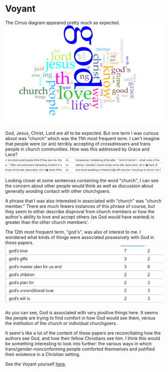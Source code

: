 # Voyant

The Cirrus diagram appeared pretty much as expected.
![cirrus](https://github.com/kieranheffernan/Grace-and-Lace/blob/master/cirrus.PNG)


God, Jesus, Christ, Lord are all to be expected. But one term I was curious about was "church" which was the 11th most frequent term. I can't imagine that people were (or are) terribly accepting of crossdressers and trans people in church communities. How was this addressed by Grace and Lace?
![avoidance](https://github.com/kieranheffernan/Grace-and-Lace/blob/master/avoidance.PNG)

Looking closer at some sentences containing the word "church", I can see the concern about other people would think as well as discussion about generally avoiding contact with other churchgoers.

A phrase that I was also interested in associated with "church" was "church member." There are much fewers instances of this phrase of course, but they seem to either describe disproval from church members or how the author's ability to love and accept others (as God would have wanted) is greater than the other church members'.

The 12th most frequent term, "god's", was also of interest to me. I wondered what kinds of things were associated possesively with God in these papers. 
![god's](https://github.com/kieranheffernan/Grace-and-Lace/blob/master/god's.PNG)

As you can see, God is associated with very positive things here. It seems like people are trying to find comfort in how God would see them, versus the institution of the church or individual churchgoers.

It seem's like a lot of the content of these papers are reconciliating how the authors see God, and how their fellow Christians see him. I think this would be something interesting to look into further: the various ways in which trans/gender-nonconforming people comforted themselves and justified their existence in a Christian setting.  

See the Voyant yourself [here](https://voyant-tools.org/?corpus=7035b47fe448e0fd6f47b1b62400b026).
